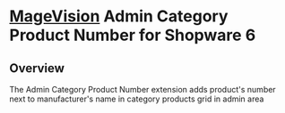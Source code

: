 # [MageVision](https://www.magevision.com/) Admin Category Product Number for Shopware 6

## Overview
The Admin Category Product Number extension adds product's number next to manufacturer's name in category products grid in admin area
